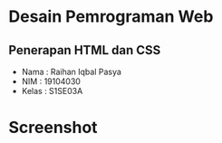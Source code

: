 # Desain Pemrograman Web
## Penerapan HTML dan CSS
* Nama : Raihan Iqbal Pasya
* NIM : 19104030
* Kelas : S1SE03A

# Screenshot
